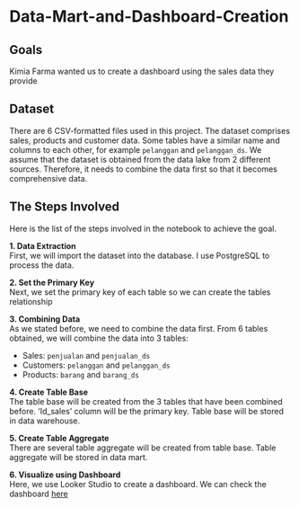 # Data-Mart-and-Dashboard-Creation
## **Goals** <br>
Kimia Farma wanted us to create a dashboard using the sales data they provide

## **Dataset** <br>
There are 6 CSV-formatted files used in this project. The dataset comprises sales, products and customer data. Some tables have a similar name and columns to each other, for example `pelanggan` and `pelanggan_ds`. We assume that the dataset is obtained from the data lake from 2 different sources. Therefore, it needs to combine the data first so that it becomes comprehensive data.

## **The Steps Involved** <br>
Here is the list of the steps involved in the notebook to achieve the goal.

**1. Data Extraction** <br>
First, we will import the dataset into the database. I use PostgreSQL to process the data.

**2. Set the Primary Key** <br>
Next, we set the primary key of each table so we can create the tables relationship

**3. Combining Data** <br>
As we stated before, we need to combine the data first. From 6 tables obtained, we will combine the data into 3 tables:
- Sales: `penjualan` and `penjualan_ds`
- Customers: `pelanggan` and `pelanggan_ds`
- Products: `barang` and `barang_ds`

**4. Create Table Base** <br>
The table base will be created from the 3 tables that have been combined before. ‘Id_sales’ column will be the primary key. Table base will be stored in data warehouse.

**5. Create Table Aggregate** <br>
There are several table aggregate will be created from table base. Table aggregate will be stored in data mart.

**6. Visualize using Dashboard** <br>
Here, we use Looker Studio to create a dashboard. We can check the dashboard [here](https://lookerstudio.google.com/reporting/cf5806ed-c892-4925-a689-cc1a853deb64)
